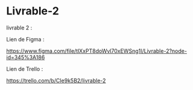 # Livrable-2
livrable 2 :

Lien de Figma :

https://www.figma.com/file/tlXxPT8doWvl70xEWSng1I/Livrable-2?node-id=345%3A186

Lien de Trello :

https://trello.com/b/CIe9k5B2/livrable-2


